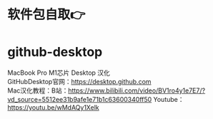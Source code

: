 # 软件包自取👉

# github-desktop

MacBook Pro M1芯片 Desktop 汉化   
GitHubDesktop官网：https://desktop.github.com   
Mac汉化教程：B站：https://www.bilibili.com/video/BV1ro4y1e7E7/?vd_source=5512ee31b9afe1e71b1c63600340ff50
            Youtube：https://youtu.be/wMdAQy1Xelk
 

